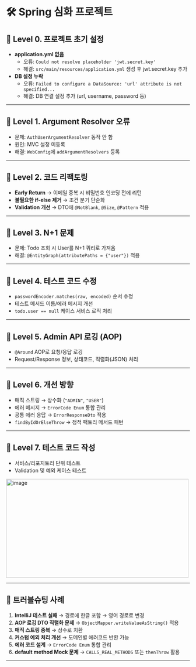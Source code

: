 # 🛠️ Spring 심화 프로젝트

## 📌 Level 0. 프로젝트 초기 설정
- **application.yml 없음**
    - 오류: `Could not resolve placeholder 'jwt.secret.key'`
    - 해결: `src/main/resources/application.yml` 생성 후 jwt.secret.key 추가
- **DB 설정 누락**
    - 오류: `Failed to configure a DataSource: 'url' attribute is not specified...`
    - 해결: DB 연결 설정 추가 (url, username, password 등)

---

## 📌 Level 1. Argument Resolver 오류
- 문제: `AuthUserArgumentResolver` 동작 안 함
- 원인: MVC 설정 미등록
- 해결: `WebConfig`에 `addArgumentResolvers` 등록

---

## 📌 Level 2. 코드 리팩토링
- **Early Return** → 이메일 중복 시 비밀번호 인코딩 전에 리턴
- **불필요한 if-else 제거** → 조건 분기 단순화
- **Validation 개선** → DTO에 `@NotBlank`, `@Size`, `@Pattern` 적용

---

## 📌 Level 3. N+1 문제
- 문제: Todo 조회 시 User를 N+1 쿼리로 가져옴
- 해결: `@EntityGraph(attributePaths = {"user"})` 적용

---

## 📌 Level 4. 테스트 코드 수정
- `passwordEncoder.matches(raw, encoded)` 순서 수정
- 테스트 메서드 이름/에러 메시지 개선
- `todo.user == null` 케이스 서비스 로직 처리

---

## 📌 Level 5. Admin API 로깅 (AOP)
- `@Around` AOP로 요청/응답 로깅
- Request/Response 정보, 상태코드, 직렬화(JSON) 처리

---

## 📌 Level 6. 개선 방향
- 매직 스트링 → 상수화 (`"ADMIN"`, `"USER"`)
- 에러 메시지 → `ErrorCode Enum` 통합 관리
- 공통 에러 응답 → `ErrorResponseDto` 적용
- `findByIdOrElseThrow` → 정적 팩토리 메서드 패턴

---

## 📌 Level 7. 테스트 코드 작성
- 서비스/리포지토리 단위 테스트
- Validation 및 예외 케이스 테스트
<img width="500" height="270" alt="image" src="https://github.com/user-attachments/assets/32c68de3-6021-4473-90d0-bd7b3d0415a9" />

---

## 🐞 트러블슈팅 사례
1. **IntelliJ 테스트 실패** → 경로에 한글 포함 → 영어 경로로 변경
2. **AOP 로깅 DTO 직렬화 문제** → `ObjectMapper.writeValueAsString()` 적용
3. **매직 스트링 중복** → 상수로 치환
4. **커스텀 예외 처리 개선** → 도메인별 에러코드 반환 가능
5. **에러 코드 설계** → `ErrorCode Enum` 통합 관리
6. **default method Mock 문제** → `CALLS_REAL_METHODS` 또는 `thenThrow` 활용

---
